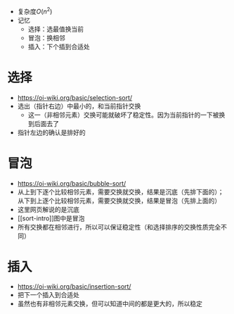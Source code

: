 - 复杂度$O(n^2)$
- 记忆
  - 选择：选最值换当前
  - 冒泡：换相邻
  - 插入：下个插到合适处
# 选择
- https://oi-wiki.org/basic/selection-sort/
- 选出（指针右边）中最小的，和当前指针交换
  - 这一（非相邻元素）交换可能就破坏了稳定性。因为当前指针的一下被换到后面去了
- 指针左边的确认是排好的
# 冒泡
- https://oi-wiki.org/basic/bubble-sort/
- 从上到下逐个比较相邻元素，需要交换就交换，结果是沉底（先排下面的）；从下到上逐个比较相邻元素，需要交换就交换，结果是冒泡（先排上面的）
- 这里网页解说的是沉底
- [[sort-intro]]图中是冒泡
- 所有交换都在相邻进行，所以可以保证稳定性（和选择排序的交换性质完全不同）
# 插入
- https://oi-wiki.org/basic/insertion-sort/
- 把下一个插入到合适处
- 虽然也有非相邻元素交换，但可以知道中间的都是更大的，所以稳定